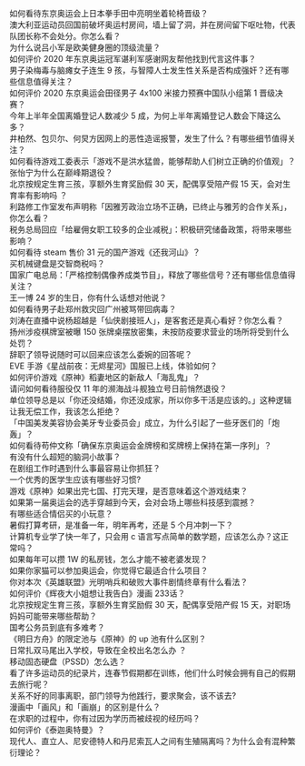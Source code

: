 如何看待东京奥运会上日本拳手田中亮明坐着轮椅晋级？  
澳大利亚运动员回国前破坏奥运村房间，墙上留了洞，并在房间留下呕吐物，代表队团长称不会处分。你怎么看？  
为什么说吕小军是欧美健身圈的顶级流量？  
如何评价 2020 年东京奥运冠军谌利军感谢网友帮他找到代言这件事？  
男子染梅毒与脑瘫女子连生 9 孩，与智障人士发生性关系是否构成强奸？还有哪些信息值得关注？  
如何评价 2020 东京奥运会田径男子 4x100 米接力预赛中国队小组第 1 晋级决赛？  
今年上半年全国离婚登记人数减少 5 成，为何上半年离婚登记人数会下降这么多？  
井柏然、包贝尔、何炅方因网上的恶性造谣报警，发生了什么？有哪些细节值得关注？  
如何看待游戏工委表示「游戏不是洪水猛兽，能够帮助人们树立正确的价值观」？  
张怡宁为什么在巅峰期退役？  
北京按规定生育三孩，享额外生育奖励假 30 天，配偶享受陪产假 15 天，会对生育率有影响吗 ？  
利路修工作室发布声明称「因雅芳政治立场不正确，已终止与雅芳的合作关系」，你怎么看？  
税务总局回应「给雇佣女职工较多的企业减税」：积极研究储备政策，将带来哪些影响？  
如何看待 steam 售价 31 元的国产游戏《还我河山》？  
买机械键盘是交智商税吗？  
国家广电总局：「严格控制偶像养成类节目」，释放了哪些信号？还有哪些信息值得关注？  
王一博 24 岁的生日，你有什么话想对他说？  
如何看待男子赴郑州救灾回广州被骂带回病毒？  
刘涛在直播中说杨超越是「仙侠剧接班人」，是客套还是真心看好？你怎么看？  
扬州涉疫棋牌室被曝 150 张牌桌摆放密集，未按防疫要求营业的场所将受到什么处罚？  
辞职了领导说随时可以回来应该怎么委婉的回答呢？  
EVE 手游《星战前夜：无烬星河》国服已上线，体验如何？  
如何评价游戏《原神》稻妻地区的新敌人「海乱鬼」？  
请问如何看待服役仅 11 年的濒海战斗舰独立号日前悄然退役？  
单位领导总是以「你还没结婚，你还没成家，所以你多干活是应该的。」这种逻辑让我无偿工作，我该怎么拒绝？  
「中国美发美容协会美牙专业委员会」成立，为什么引起了一些牙医们的「炮轰」？  
如何看待苟仲文称「确保东京奥运会金牌榜和奖牌榜上保持在第一序列」？  
有没有什么超短的脑洞小故事？  
在剧组工作时遇到什么事最容易让你抓狂？  
一个优秀的医学生应该有哪些好习惯?  
游戏《原神》如果出完七国、打完天理，是否意味着这个游戏结束？  
如果第一届奥运会的选手穿越到今天，会对会场上哪些科技感到震撼？  
有哪些适合情侣买的小玩意？  
暑假打算考研，是准备一年，明年再考，还是 5 个月冲刺一下？  
计算机专业学了快一年了，只会用 c 语言写点简单的数学题，应该怎么办？这正常吗？  
如果每年可以攒 1W 的私房钱，怎么才能不被老婆发现？  
如果你家猫可以参加奥运会，你觉得它最适合什么项目？  
你对本次《英雄联盟》光明哨兵和破败大事件剧情终章有什么看法？  
如何评价《辉夜大小姐想让我告白》漫画 233话？  
北京按规定生育三孩，享额外生育奖励假 30 天，配偶享受陪产假 15 天，对职场妈妈可能带来哪些帮助？  
国考公务员到底有多难考？  
《明日方舟》的限定池与《原神》的 up 池有什么区别？  
日常扎双马尾出入学校，导致在全校出名怎么办 ？  
移动固态硬盘（PSSD）怎么选？  
看了许多运动员的纪录片，连春节假期都在训练，他们什么时候会拥有自己的假期去旅行呢？  
关系不好的同事离职，部门领导为他践行，要求聚会，该不该去?  
漫画中「画风」和「画崩」的区别是什么？  
在求职的过程中，你有过因为学历而被歧视的经历吗？  
如何评价《泰迦奥特曼》？  
现代人、直立人、尼安德特人和丹尼索瓦人之间有生殖隔离吗？为什么会有混种繁衍理论？  
